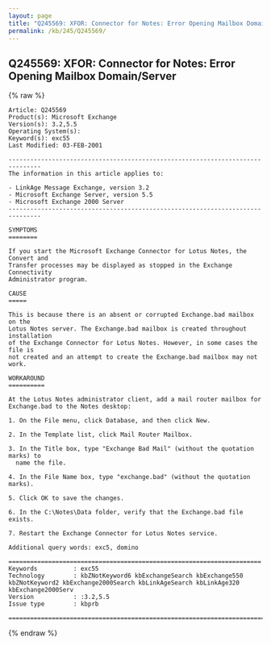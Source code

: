 ```yaml
---
layout: page
title: "Q245569: XFOR: Connector for Notes: Error Opening Mailbox Domain/Server"
permalink: /kb/245/Q245569/
---
```


## Q245569: XFOR: Connector for Notes: Error Opening Mailbox Domain/Server

{% raw %}

	Article: Q245569
	Product(s): Microsoft Exchange
	Version(s): 3.2,5.5
	Operating System(s): 
	Keyword(s): exc55
	Last Modified: 03-FEB-2001
	
	-------------------------------------------------------------------------------
	The information in this article applies to:
	
	- LinkAge Message Exchange, version 3.2 
	- Microsoft Exchange Server, version 5.5 
	- Microsoft Exchange 2000 Server 
	-------------------------------------------------------------------------------
	
	SYMPTOMS
	========
	
	If you start the Microsoft Exchange Connector for Lotus Notes, the Convert and
	Transfer processes may be displayed as stopped in the Exchange Connectivity
	Administrator program.
	
	CAUSE
	=====
	
	This is because there is an absent or corrupted Exchange.bad mailbox on the
	Lotus Notes server. The Exchange.bad mailbox is created throughout installation
	of the Exchange Connector for Lotus Notes. However, in some cases the file is
	not created and an attempt to create the Exchange.bad mailbox may not work.
	
	WORKAROUND
	==========
	
	At the Lotus Notes administrator client, add a mail router mailbox for
	Exchange.bad to the Notes desktop:
	
	1. On the File menu, click Database, and then click New.
	
	2. In the Template list, click Mail Router Mailbox.
	
	3. In the Title box, type "Exchange Bad Mail" (without the quotation marks) to
	  name the file.
	
	4. In the File Name box, type "exchange.bad" (without the quotation marks).
	
	5. Click OK to save the changes.
	
	6. In the C:\Notes\Data folder, verify that the Exchange.bad file exists.
	
	7. Restart the Exchange Connector for Lotus Notes service.
	
	Additional query words: exc5, domino
	
	======================================================================
	Keywords          : exc55 
	Technology        : kbZNotKeyword6 kbExchangeSearch kbExchange550 kbZNotKeyword2 kbExchange2000Search kbLinkAgeSearch kbLinkAge320 kbExchange2000Serv
	Version           : :3.2,5.5
	Issue type        : kbprb
	
	=============================================================================
	

{% endraw %}
